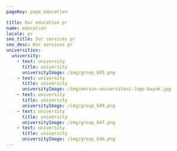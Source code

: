 ```yaml
---
pageKey: page_education

title: Our education pr
name: education
locale: pr
seo_title: Our services pr
seo_desc: Our services pr
universities:
  university:
    - text: university
      title: university
      universityImage: /img/group_645.png
    - text: university
      title: university
      universityImage: /img/mersin-universitesi-logo-buyuk.jpg
    - text: university
      title: university
      universityImage: /img/group_649.png
    - text: university
      title: university
      universityImage: /img/group_647.png
    - text: university
      title: university
      universityImage: /img/group_646.png
---
```


